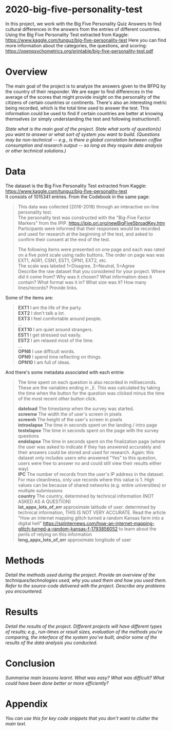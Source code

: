 # 2020-big-five-personality-test

In this project, we work with the Big Five Personality Quiz Answers to find cultural differences in the answers from the entries of different countries.
Using the Big Five Personality Test extracted from Kaggle: https://www.kaggle.com/tunguz/big-five-personality-test
Here you can find more information about the categories, the questions, and scoring: https://openpsychometrics.org/printable/big-five-personality-test.pdf 

# Overview

The main goal of the project is to analyze the answers given to the BFPQ by the country of their responder. We are eager to find differences in the average of the scores that might provide insight on the personality of the citizens of certain countries or continents. There's also an interesting metric being recorded, which is the total time used to answer the test. This information could be used to find if certain countries are better at knowing themselves (or simply understanding the test and following instructions!).

*State what is the main goal of the project. State what sorts of question(s) you want to answer or what sort of system you want to build. (Questions may be non-technical -- e.g., is there a global correlation between coffee consumption and research output -- so long as they require data analysis or other technical solutions.)*

# Data

The dataset is the Big Five Personality Test extracted from Kaggle: https://www.kaggle.com/tunguz/big-five-personality-test  
It consists of 1015341 entries. From the Codebook in the same page:
> This data was collected (2016-2018) through an interactive on-line personality test.  
> The personality test was constructed with the "Big-Five Factor Markers" from the IPIP. https://ipip.ori.org/newBigFive5broadKey.htm  
> Participants were informed that their responses would be recorded and used for research at the beginning of the test, and asked to confirm their consent at the end of the test.  
>  
> The following items were presented on one page and each was rated on a five point scale using radio buttons. The order on page was was EXT1, AGR1, CSN1, EST1, OPN1, EXT2, etc.  
> The scale was labeled 1=Disagree, 3=Neutral, 5=Agree  
Describe the raw dataset that you considered for your project. Where did it come from? Why was it chosen? What information does it contain? What format was it in? What size was it? How many lines/records? Provide links.

Some of the items are:

> **EXT1**	I am the life of the party.  
> **EXT2**	I don't talk a lot.  
> **EXT3**	I feel comfortable around people.  
> ...  
> **EXT10**	I am quiet around strangers.  
> **EST1**	I get stressed out easily.  
> **EST2**	I am relaxed most of the time.  
> ...  
> **OPN8**	I use difficult words.  
> **OPN9**	I spend time reflecting on things.  
> **OPN10**	I am full of ideas.  

And there's some metadata associated with each entrie:

> The time spent on each question is also recorded in milliseconds. These are the variables ending in _E. This was calculated by taking the time when the button for the question was clicked minus the time of the most recent other button click.  
>  
> **dateload**    The timestamp when the survey was started.  
> **screenw**     The width the of user's screen in pixels  
> **screenh**     The height of the user's screen in pixels  
> **introelapse** The time in seconds spent on the landing / intro page  
> **testelapse**  The time in seconds spent on the page with the survey questions  
> **endelapse**   The time in seconds spent on the finalization page (where the user was asked to indicate if they has answered accurately and their answers could be stored and used for research. Again: this dataset only includes users who answered "Yes" to this question, users were free to answer no and could still view their results either way)  
> **IPC**         The number of records from the user's IP address in the dataset. For max cleanliness, only use records where this value is 1. High values can be because of shared networks (e.g. entire universities) or multiple submissions  
> **country**     The country, determined by technical information (NOT ASKED AS A QUESTION)  
> **lat_appx_lots_of_err**    approximate latitude of user. determined by technical information, THIS IS NOT VERY ACCURATE. Read the article "How an internet mapping glitch turned a random Kansas farm into a digital hell" https://splinternews.com/how-an-internet-mapping-glitch-turned-a-random-kansas-f-1793856052 to learn about the perils of relying on this information  
> **long_appx_lots_of_err**   approximate longitude of user  

# Methods

*Detail the methods used during the project. Provide an overview of the techniques/technologies used, why you used them and how you used them. Refer to the source-code delivered with the project. Describe any problems you encountered.*

# Results

*Detail the results of the project. Different projects will have different types of results; e.g., run-times or result sizes, evaluation of the methods you're comparing, the interface of the system you've built, and/or some of the results of the data analysis you conducted.*

# Conclusion

*Summarise main lessons learnt. What was easy? What was difficult? What could have been done better or more efficiently?*

# Appendix

*You can use this for key code snippets that you don't want to clutter the main text.*

